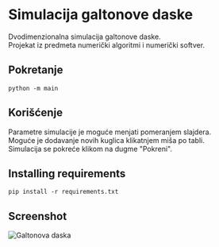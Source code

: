 # Simulacija galtonove daske

Dvodimenzionalna simulacija galtonove daske.  
Projekat iz predmeta numerički algoritmi i numerički softver.  

## Pokretanje
```
python -m main
```

## Korišćenje
Parametre simulacije je moguće menjati pomeranjem slajdera.  
Moguće je dodavanje novih kuglica klikatnjem miša po tabli.  
Simulacija se pokreće klikom na dugme "Pokreni".  

## Installing requirements
```
pip install -r requirements.txt
```

## Screenshot
![Galtonova daska](https://github.com/momir64/galton/assets/40437358/4d4714b3-4b09-4221-9df5-7e0279626163)

